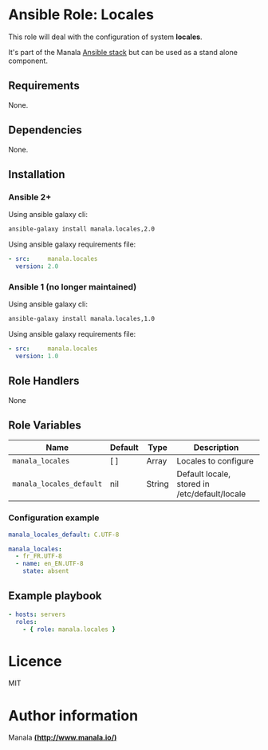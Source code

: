 # Ansible Role: Locales

This role will deal with the configuration of system __locales__.

It's part of the Manala <a href="http://www.manala.io" target="_blank">Ansible stack</a> but can be used as a stand alone component.

## Requirements

None.

## Dependencies

None.

## Installation

### Ansible 2+

Using ansible galaxy cli:

```bash
ansible-galaxy install manala.locales,2.0
```

Using ansible galaxy requirements file:

```yaml
- src:     manala.locales
  version: 2.0
```

### Ansible 1 (no longer maintained)

Using ansible galaxy cli:

```bash
ansible-galaxy install manala.locales,1.0
```

Using ansible galaxy requirements file:

```yaml
- src:     manala.locales
  version: 1.0
```

## Role Handlers

None

## Role Variables

| Name                     | Default  | Type   | Description                                    |
| ------------------------ | -------- | ------ | ---------------------------------------------- |
| `manala_locales`         | [ ]      | Array  | Locales to configure                           |
| `manala_locales_default` | nil      | String | Default locale, stored in /etc/default/locale  |

### Configuration example

```yaml
manala_locales_default: C.UTF-8

manala_locales:
  - fr_FR.UTF-8
  - name: en_EN.UTF-8
    state: absent
```

## Example playbook

```yaml
- hosts: servers
  roles:
    - { role: manala.locales }
```

# Licence

MIT

# Author information

Manala [**(http://www.manala.io/)**](http://www.manala.io)
